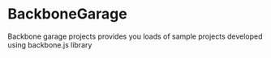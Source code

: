 BackboneGarage
==============

Backbone garage projects provides you loads of sample projects developed using backbone.js library